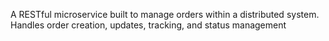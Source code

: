 A RESTful microservice built to manage orders within a distributed system. Handles order creation, updates, tracking, and status management